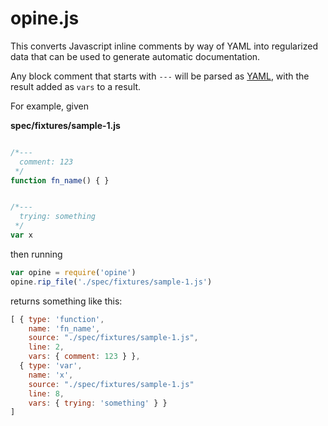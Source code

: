 # opine.js

This converts Javascript inline comments by way of YAML into regularized data
that can be used to generate automatic documentation.

Any block comment that starts with `---` will be parsed as [YAML](https://en.wikipedia.org/wiki/YAML), with
the result added as `vars` to a result.

For example, given

**spec/fixtures/sample-1.js**

```javascript

/*---
  comment: 123
 */
function fn_name() { }


/*---
  trying: something
 */
var x
```

then running

```javascript
var opine = require('opine')
opine.rip_file('./spec/fixtures/sample-1.js')
```

returns something like this:

```javascript
[ { type: 'function',
    name: 'fn_name',
    source: "./spec/fixtures/sample-1.js",
    line: 2,
    vars: { comment: 123 } },
  { type: 'var',
    name: 'x',
    source: "./spec/fixtures/sample-1.js"
    line: 8,
    vars: { trying: 'something' } }
]
```
